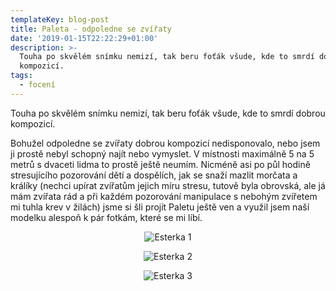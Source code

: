 ```yaml
---
templateKey: blog-post
title: Paleta - odpoledne se zvířaty
date: '2019-01-15T22:22:29+01:00'
description: >-
  Touha po skvělém snímku nemizí, tak beru foťák všude, kde to smrdí dobrou
  kompozicí.
tags:
  - focení
---
```

Touha po skvělém snímku nemizí, tak beru foťák všude, kde to smrdí dobrou kompozicí.

Bohužel odpoledne se zvířaty dobrou kompozicí nedisponovalo, nebo jsem ji prostě nebyl schopný najít nebo vymyslet. V místnosti maximálně 5 na 5 metrů s dvaceti lidma to prostě ještě neumím. Nicméně asi po půl hodině stresujícího pozorování dětí a dospělích, jak se snaží mazlit morčata a králíky (nechci upírat zvířatům jejich míru stresu, tutově byla obrovská, ale já mám zvířata rád a při každém pozorování manipulace s nebohým zvířetem mi tuhla krev v žilách) jsme si šli projít Paletu ještě ven a využil jsem naší modelku alespoň k pár fotkám, které se mi líbí.

<center>

![Esterka 1](/img/img_5550.jpg)

![Esterka 2](/img/img_5556.jpg)

![Esterka 3](/img/img_5558.jpg)

</center>
